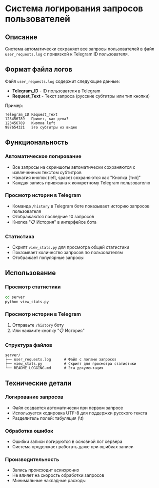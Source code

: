 # Система логирования запросов пользователей

## Описание

Система автоматически сохраняет все запросы пользователей в файл `user_requests.log` с привязкой к Telegram ID пользователя.

## Формат файла логов

Файл `user_requests.log` содержит следующие данные:

- **Telegram_ID** - ID пользователя в Telegram
- **Request_Text** - Текст запроса (русские субтитры или тип кнопки)

Пример:

```
Telegram_ID	Request_Text
123456789	Привет, как дела?
123456789	Кнопка left
987654321	Это субтитры из видео
```

## Функциональность

### Автоматическое логирование

- Все запросы на скриншоты автоматически сохраняются с извлеченным текстом субтитров
- Нажатия кнопок (left, space) сохраняются как "Кнопка [тип]"
- Каждая запись привязана к конкретному Telegram пользователю

### Просмотр истории в Telegram

- Команда `/history` в Telegram боте показывает историю запросов пользователя
- Отображаются последние 10 запросов
- Кнопка "📋 История" в интерфейсе бота

### Статистика

- Скрипт `view_stats.py` для просмотра общей статистики
- Показывает количество запросов по пользователям
- Отображает популярные запросы

## Использование

### Просмотр статистики

```bash
cd server
python view_stats.py
```

### Просмотр истории в Telegram

1. Отправьте `/history` боту
2. Или нажмите кнопку "📋 История"

### Структура файлов

```
server/
├── user_requests.log      # Файл с логами запросов
├── view_stats.py          # Скрипт для просмотра статистики
└── README_LOGGING.md      # Эта документация
```

## Технические детали

### Логирование запросов

- Файл создается автоматически при первом запросе
- Используется кодировка UTF-8 для поддержки русского текста
- Разделитель полей: табуляция (\t)

### Обработка ошибок

- Ошибки записи логируются в основной лог сервера
- Система продолжает работать даже при ошибках записи

### Производительность

- Запись происходит асинхронно
- Не влияет на скорость обработки запросов
- Минимальные накладные расходы
